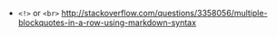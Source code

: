 - `<!>` or `<br>` http://stackoverflow.com/questions/3358056/multiple-blockquotes-in-a-row-using-markdown-syntax
